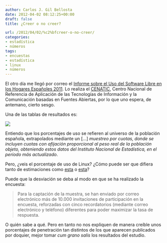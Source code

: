```yaml
---
author: Carlos J. Gil Bellosta
date: 2012-04-02 08:12:25+00:00
draft: false
title: ¿Creer o no creer?

url: /2012/04/02/%c2%bfcreer-o-no-creer/
categories:
- estadística
- números
tags:
- encuestas
- estadística
- linux
- números
---
```


El otro día me llegó por correo el [Informe sobre el Uso del Software Libre en los Hogares Españoles 2011](http://www.cenatic.es/dossier/panel-informe-hogar2011). Lo realiza el [CENATIC](http://www.cenatic.es/), Centro Nacional de Referencia de Aplicación de las Tecnologías de Información y la Comunicación basadas en Fuentes Abiertas, por lo que uno espera, de antemano, cierto sesgo.

Una de las tablas de resultados es:

[![](/wp-uploads/2012/04/linux_market_share_spain.png)
](/wp-uploads/2012/04/linux_market_share_spain.png)

Entiendo que los porcentajes de uso se refieren al universo de la población española, extrapolados mediante un [...] _muestreo por cuotas, donde se incluyen cuotas con afijación proporcional al peso real de la población objeto, obteniendo estos datos del Instituto Nacional de Estadística, en el período más actualizado_.

Pero, ¿veis el porcentaje de uso de Linux? ¿Cómo puede ser que difiera tanto de estimaciones como [esta](http://www.netmarketshare.com/operating-system-market-share.aspx?qprid=8&qpcustomd=0&qpaf=-000%09101%09ES%0D) o [esta](http://royal.pingdom.com/2011/05/12/the-top-20-strongholds-for-desktop-linux/)?

Puede que la desviación se deba al modo en que se ha realizado la encuesta:


<blockquote>Para la captación de la muestra, se han enviado por correo electrónico más de 10.000 invitaciones de participación en la encuesta, reforzadas con cinco recordatorios (mediante correo electrónico y teléfono) diferentes para poder maximizar la tasa de respuesta.</blockquote>


O quién sabe a qué. Pero en tanto no nos expliquen de manera creíble unos porcentajes de penetración tan distintos de los que aparecen publicados por doquier, mejor tomar _cum grano salis_ los resultados del estudio.
